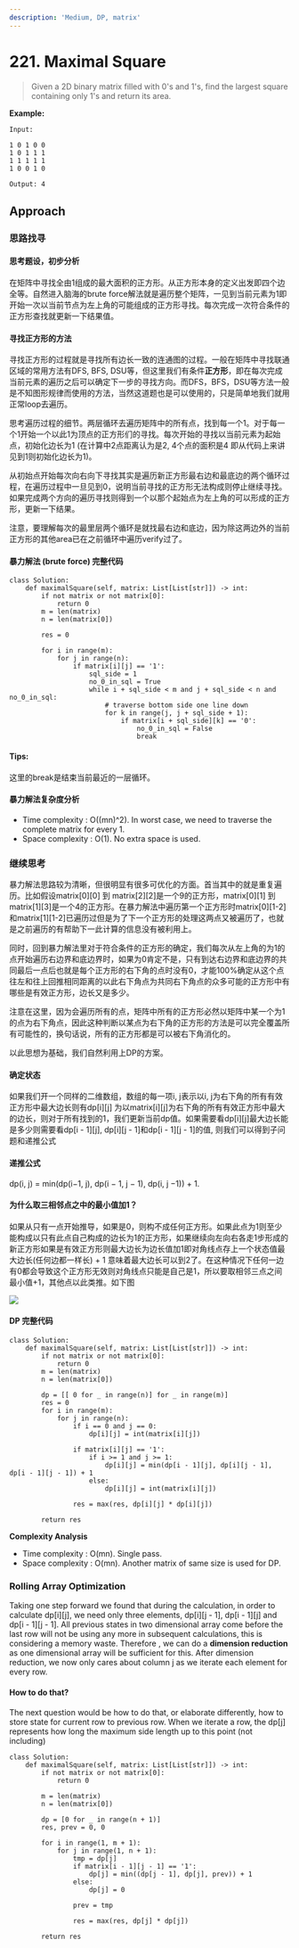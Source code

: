 ```yaml
---
description: 'Medium, DP, matrix'
---
```


# 221. Maximal Square

> Given a 2D binary matrix filled with 0's and 1's, find the largest square containing only 1's and return its area.

**Example:**

```
Input: 

1 0 1 0 0
1 0 1 1 1
1 1 1 1 1
1 0 0 1 0

Output: 4
```

## Approach

### 思路找寻

#### 思考题设，初步分析

在矩阵中寻找全由1组成的最大面积的正方形。从正方形本身的定义出发即四个边全等。自然进入脑海的brute force解法就是遍历整个矩阵，一见到当前元素为1即开始一次以当前节点为左上角的可能组成的正方形寻找。每次完成一次符合条件的正方形查找就更新一下结果值。

#### 寻找正方形的方法

寻找正方形的过程就是寻找所有边长一致的连通图的过程。一般在矩阵中寻找联通区域的常用方法有DFS, BFS, DSU等，但这里我们有条件**正方形**，即在每次完成当前元素的遍历之后可以确定下一步的寻找方向。而DFS，BFS，DSU等方法一般是不知图形规律而使用的方法，当然这道题也是可以使用的，只是简单地我们就用正常loop去遍历。

思考遍历过程的细节。两层循环去遍历矩阵中的所有点，找到每一个1。对于每一个1开始一个以此1为顶点的正方形们的寻找。每次开始的寻找以当前元素为起始点，初始化边长为1 \(在计算中2点距离认为是2, 4个点的面积是4 即从代码上来讲见到1则初始化边长为1\)。

从初始点开始每次向右向下寻找其实是遍历新正方形最右边和最底边的两个循环过程，在遍历过程中一旦见到0，说明当前寻找的正方形无法构成则停止继续寻找。如果完成两个方向的遍历寻找则得到一个以那个起始点为左上角的可以形成的正方形，更新一下结果。

注意，要理解每次的最里层两个循环是就找最右边和底边，因为除这两边外的当前正方形的其他area已在之前循环中遍历verify过了。

#### 暴力解法 \(brute force\) 完整代码

```
class Solution:
    def maximalSquare(self, matrix: List[List[str]]) -> int:
        if not matrix or not matrix[0]:
            return 0
        m = len(matrix)
        n = len(matrix[0])
        
        res = 0
        
        for i in range(m):
            for j in range(n):
                if matrix[i][j] == '1':
                    sql_side = 1
                    no_0_in_sql = True
                    while i + sql_side < m and j + sql_side < n and no_0_in_sql:
                        # traverse bottom side one line down
                        for k in range(j, j + sql_side + 1):
                            if matrix[i + sql_side][k] == '0':
                                no_0_in_sql = False
                                break
```

#### Tips:

这里的break是结束当前最近的一层循环。

#### 暴力解法复杂度分析

* Time complexity : O\(\(mn\)^2\). In worst case, we need to traverse the complete matrix for every 1.
* Space complexity : O\(1\). No extra space is used.

### 继续思考

暴力解法思路较为清晰，但很明显有很多可优化的方面。首当其中的就是重复遍历。比如假设matrix\[0\]\[0\] 到 matrix\[2\]\[2\]是一个9的正方形，matrix\[0\]\[1\] 到matrix\[1\]\[3\]是一个4的正方形。在暴力解法中遍历第一个正方形时matrix\[0\]\[1-2\]和matrix\[1\]\[1-2\]已遍历过但是为了下一个正方形的处理这两点又被遍历了，也就是之前遍历的有帮助下一此计算的信息没有被利用上。

同时，回到暴力解法里对于符合条件的正方形的确定，我们每次从左上角的为1的点开始遍历右边界和底边界时，如果为0肯定不是，只有到达右边界和底边界的共同最后一点后也就是每个正方形的右下角的点时没有0，才能100%确定从这个点往左和往上回推相同距离的以此右下角点为共同右下角点的众多可能的正方形中有哪些是有效正方形，边长又是多少。

注意在这里，因为会遍历所有的点，矩阵中所有的正方形必然以矩阵中某一个为1的点为右下角点，因此这种判断以某点为右下角的正方形的方法是可以完全覆盖所有可能性的，换句话说，所有的正方形都是可以被右下角消化的。

以此思想为基础，我们自然利用上DP的方案。

#### 确定状态

如果我们开一个同样的二维数组，数组的每一项i, j表示以i, j为右下角的所有有效正方形中最大边长则有dp\[i\]\[j\] 为以matrix\[i\]\[j\]为右下角的所有有效正方形中最大的边长，则对于所有找到的1，我们更新当前dp值。如果需要看dp\[i\]\[j\]最大边长能是多少则需要看dp\[i - 1\]\[j\], dp\[i\]\[j - 1\]和dp\[i - 1\]\[j - 1\]的值, 则我们可以得到子问题和递推公式

#### 递推公式

dp\(i, j\) = min\(dp\(i−1, j\), dp\(i − 1, j − 1\), dp\(i, j −1\)\) + 1.

#### 为什么取三相邻点之中的最小值加1？

如果从只有一点开始推导，如果是0，则构不成任何正方形。如果此点为1则至少能构成以只有此点自己构成的边长为1的正方形，如果继续向左向右各走1步形成的新正方形如果是有效正方形则最大边长为边长值加1即对角线点存上一个状态值最大边长\(任何边都一样长\) + 1 意味着最大边长可以到2了。在这种情况下任何一边有0都会导致这个正方形无效则对角线点只能是自己是1，所以要取相邻三点之间最小值+1，其他点以此类推。如下图

![](../.gitbook/assets/image%20%282%29.png)

#### DP 完整代码

```
class Solution:
    def maximalSquare(self, matrix: List[List[str]]) -> int:
        if not matrix or not matrix[0]:
            return 0
        m = len(matrix)
        n = len(matrix[0])
        
        dp = [[ 0 for _ in range(n)] for _ in range(m)]
        res = 0
        for i in range(m):
            for j in range(n):
                if i == 0 and j == 0:
                    dp[i][j] = int(matrix[i][j])
                
                if matrix[i][j] == '1':
                    if i >= 1 and j >= 1:
                        dp[i][j] = min(dp[i - 1][j], dp[i][j - 1], dp[i - 1][j - 1]) + 1
                    else:
                        dp[i][j] = int(matrix[i][j])
                        
                res = max(res, dp[i][j] * dp[i][j])
                
        return res
```

**Complexity Analysis**

* Time complexity : O\(mn\). Single pass.
* Space complexity : O\(mn\). Another matrix of same size is used for DP.

### Rolling Array Optimization

Taking one step forward we found that during the calculation, in order to calculate dp\[i\]\[j\], we need only three elements, dp\[i\]\[j - 1\], dp\[i - 1\]\[j\] and dp\[i - 1\]\[j - 1\]. All previous states in two dimensional array come before the last row will not be using any more in subsequent calculations, this is considering a memory waste. Therefore , we can do a **dimension reduction** as one dimensional array will be sufficient for this. After dimension reduction, we now only cares about column j as we iterate each element for every row.

#### How to do that?

The next question would be how to do that, or elaborate differently, how to store state for current row to previous row. When we iterate a row, the dp\[j\] represents how long the maximum side length up to this point \(not including\)

```
class Solution:
    def maximalSquare(self, matrix: List[List[str]]) -> int:
        if not matrix or not matrix[0]:
            return 0
        
        m = len(matrix)
        n = len(matrix[0])
        
        dp = [0 for _ in range(n + 1)]
        res, prev = 0, 0
        
        for i in range(1, m + 1):
            for j in range(1, n + 1):
                tmp = dp[j]
                if matrix[i - 1][j - 1] == '1':
                    dp[j] = min((dp[j - 1], dp[j], prev)) + 1
                else:
                    dp[j] = 0
                        
                prev = tmp
                        
                res = max(res, dp[j] * dp[j])
                
        return res
```



